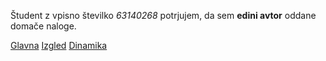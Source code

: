 Študent z vpisno številko _63140268_ potrjujem, da sem __edini avtor__ oddane domače naloge.

[Glavna](https://rawgit.com/mt5327/stroboskop/master/stroboskop.html)
[Izgled](https://rawgit.com/mt5327/stroboskop/izgled/stroboskop.html)
[Dinamika](https://rawgit.com/mt5327/stroboskop/dinamika/stroboskop.html)